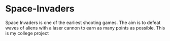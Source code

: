 # Space-Invaders
Space Invaders is one of the earliest shooting games. The aim is to defeat waves of aliens with a laser cannon to earn as many points as possible. This is my college project

